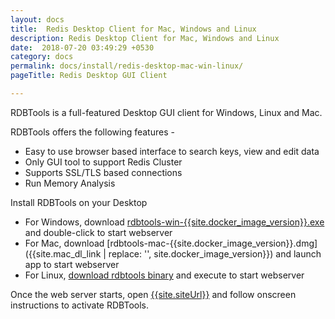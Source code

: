 ```yaml
---
layout: docs
title:  Redis Desktop Client for Mac, Windows and Linux
description: Redis Desktop Client for Mac, Windows and Linux
date:  2018-07-20 03:49:29 +0530
category: docs
permalink: docs/install/redis-desktop-mac-win-linux/
pageTitle: Redis Desktop GUI Client 

---
```


RDBTools is a full-featured Desktop GUI client for Windows, Linux and Mac. 
<br/>

RDBTools offers the following features - 

* Easy to use browser based interface to search keys, view and edit data
* Only GUI tool to support Redis Cluster
* Supports SSL/TLS based connections
* Run Memory Analysis

Install RDBTools on your Desktop

* For Windows, download [rdbtools-win-{{site.docker_image_version}}.exe]({{site.windows_dl_link}}) and double-click to start webserver
* For Mac, download [rdbtools-mac-{{site.docker_image_version}}.dmg]({{site.mac_dl_link | replace: '<version>', site.docker_image_version}}) and launch app to start webserver
* For Linux, [download rdbtools binary](/docs/install/linux/) and execute to start webserver

Once the web server starts, open [{{site.siteUrl}}]({{site.siteUrl}}) and follow onscreen instructions to activate RDBTools.